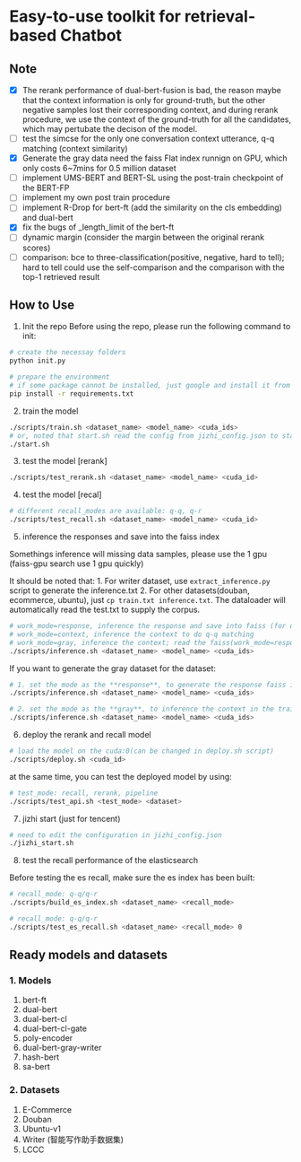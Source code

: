 # Easy-to-use toolkit for retrieval-based Chatbot

## Note

- [x] The rerank performance of dual-bert-fusion is bad, the reason maybe that the context information is only for ground-truth, but the other negative samples lost their corresponding context, and during rerank procedure, we use the context of the ground-truth for all the candidates, which may pertubate the decison of the model.
- [ ] test the simcse for the only one conversation context utterance, q-q matching (context similarity)
- [x] Generate the gray data need the faiss Flat  index runnign on GPU, which only costs 6~7mins for 0.5 million dataset
- [ ] implement UMS-BERT and BERT-SL using the post-train checkpoint of the BERT-FP
- [ ] implement my own post train procedure
- [ ] implement R-Drop for bert-ft (add the similarity on the cls embedding) and dual-bert
- [x] fix the bugs of _length_limit of the bert-ft
- [ ] dynamic margin (consider the margin between the original rerank scores)
- [ ] comparison: bce to three-classification(positive, negative, hard to tell); hard to tell could use the self-comparison and the comparison with the top-1 retrieved result

## How to Use

1. Init the repo
Before using the repo, please run the following command to init:

```bash
# create the necessay folders
python init.py

# prepare the environment
# if some package cannot be installed, just google and install it from other ways
pip install -r requirements.txt
```

2. train the model

```bash
./scripts/train.sh <dataset_name> <model_name> <cuda_ids>
# or, noted that start.sh read the config from jizhi_config.json to start the training task
./start.sh 
```

3. test the model [rerank]

```bash
./scripts/test_rerank.sh <dataset_name> <model_name> <cuda_id>
```

4. test the model [recal]

```bash
# different recall_modes are available: q-q, q-r
./scripts/test_recall.sh <dataset_name> <model_name> <cuda_id>
```

5. inference the responses and save into the faiss index

Somethings inference will missing data samples, please use the 1 gpu (faiss-gpu search use 1 gpu quickly)

It should be noted that:
    1. For writer dataset, use `extract_inference.py` script to generate the inference.txt
    2. For other datasets(douban, ecommerce, ubuntu), just `cp train.txt inference.txt`. The dataloader will automatically read the test.txt to supply the corpus. 

```bash
# work_mode=response, inference the response and save into faiss (for q-r matching) [dual-bert/dual-bert-fusion]
# work_mode=context, inference the context to do q-q matching
# work_mode=gray, inference the context; read the faiss(work_mode=response), search the topk hard negative samples; remember to set the BERTDualInferenceContextDataloader in config/base.yaml
./scripts/inference.sh <dataset_name> <model_name> <cuda_ids>
```

If you want to generate the gray dataset for the dataset:

```bash
# 1. set the mode as the **response**, to generate the response faiss index; corresponding dataset name: BERTDualInferenceDataset
./scripts/inference.sh <dataset_name> <model_name> <cuda_ids>

# 2. set the mode as the **gray**, to inference the context in the train.txt and search the top-k candidates as the gray(hard negative) samples; corresponding dataset name: BERTDualInferenceContextDataset
./scripts/inference.sh <dataset_name> <model_name> <cuda_ids>
```

6. deploy the rerank and recall model

```bash
# load the model on the cuda:0(can be changed in deploy.sh script)
./scripts/deploy.sh <cuda_id>
```
at the same time, you can test the deployed model by using:

```bash
# test_mode: recall, rerank, pipeline
./scripts/test_api.sh <test_mode> <dataset>
```

7. jizhi start (just for tencent)

```bash
# need to edit the configuration in jizhi_config.json
./jizhi_start.sh
```

8. test the recall performance of the elasticsearch

Before testing the es recall, make sure the es index has been built:
```bash
# recall_mode: q-q/q-r
./scripts/build_es_index.sh <dataset_name> <recall_mode>
```

```bash
# recall_mode: q-q/q-r
./scripts/test_es_recall.sh <dataset_name> <recall_mode> 0
```

## Ready models and datasets

### 1. Models
1. bert-ft
2. dual-bert
3. dual-bert-cl
4. dual-bert-cl-gate
5. poly-encoder
6. dual-bert-gray-writer 
7. hash-bert
8. sa-bert

### 2. Datasets
1. E-Commerce
2. Douban
3. Ubuntu-v1
4. Writer (智能写作助手数据集)
5. LCCC
